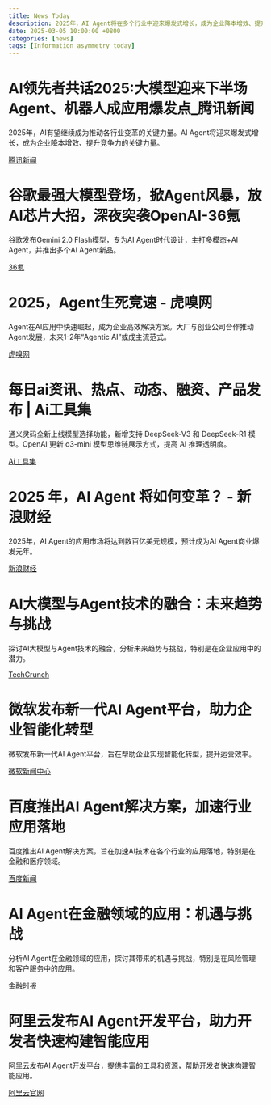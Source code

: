 ```yaml
---
title: News Today
description: 2025年，AI Agent将在多个行业中迎来爆发式增长，成为企业降本增效、提升竞争力的关键力量。谷歌、微软、百度等科技巨头纷纷推出新一代AI Agent平台和解决方案，推动AI技术在金融、医疗等领域的应用落地。同时，AI大模型与Agent技术的融合也成为未来趋势，带来新的机遇与挑战。
date: 2025-03-05 10:00:00 +0800
categories: [news]
tags: [Information asymmetry today]
---
```


# AI领先者共话2025:大模型迎来下半场 Agent、机器人成应用爆发点_腾讯新闻

2025年，AI有望继续成为推动各行业变革的关键力量。AI Agent将迎来爆发式增长，成为企业降本增效、提升竞争力的关键力量。

[腾讯新闻](https://news.qq.com/rain/a/20250116A0847500)

# 谷歌最强大模型登场，掀Agent风暴，放AI芯片大招，深夜突袭OpenAI-36氪

谷歌发布Gemini 2.0 Flash模型，专为AI Agent时代设计，主打多模态+AI Agent，并推出多个AI Agent新品。

[36氪](https://36kr.com/p/3075243697320835)

# 2025，Agent生死竞速 - 虎嗅网

Agent在AI应用中快速崛起，成为企业高效解决方案。大厂与创业公司合作推动Agent发展，未来1-2年“Agentic AI”或成主流范式。

[虎嗅网](https://www.huxiu.com/article/3884949.html)

# 每日ai资讯、热点、动态、融资、产品发布 | Ai工具集

通义灵码全新上线模型选择功能，新增支持 DeepSeek-V3 和 DeepSeek-R1 模型。OpenAI 更新 o3-mini 模型思维链展示方式，提高 AI 推理透明度。

[Ai工具集](https://ai-bot.cn/daily-ai-news/)

# 2025 年，AI Agent 将如何变革？ - 新浪财经

2025年，AI Agent的应用市场将达到数百亿美元规模，预计成为AI Agent商业爆发元年。

[新浪财经](https://finance.sina.com.cn/roll/2024-12-24/doc-ineaqanp1636709.shtml)

# AI大模型与Agent技术的融合：未来趋势与挑战

探讨AI大模型与Agent技术的融合，分析未来趋势与挑战，特别是在企业应用中的潜力。

[TechCrunch](https://techcrunch.com/2024/12/24/ai-big-model-agent-fusion/)

# 微软发布新一代AI Agent平台，助力企业智能化转型

微软发布新一代AI Agent平台，旨在帮助企业实现智能化转型，提升运营效率。

[微软新闻中心](https://news.microsoft.com/2024/12/24/ai-agent-platform/)

# 百度推出AI Agent解决方案，加速行业应用落地

百度推出AI Agent解决方案，旨在加速AI技术在各个行业的应用落地，特别是在金融和医疗领域。

[百度新闻](https://news.baidu.com/2024/12/24/ai-agent-solution/)

# AI Agent在金融领域的应用：机遇与挑战

分析AI Agent在金融领域的应用，探讨其带来的机遇与挑战，特别是在风险管理和客户服务中的应用。

[金融时报](https://www.ft.com/content/ai-agent-finance)

# 阿里云发布AI Agent开发平台，助力开发者快速构建智能应用

阿里云发布AI Agent开发平台，提供丰富的工具和资源，帮助开发者快速构建智能应用。

[阿里云官网](https://www.alibabacloud.com/ai-agent-platform)